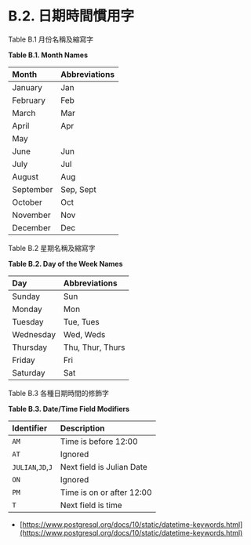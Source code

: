 # B.2. 日期時間慣用字

Table B.1 月份名稱及縮寫字

**Table B.1. Month Names**

| Month | Abbreviations |
| :--- | :--- |
| January | Jan |
| February | Feb |
| March | Mar |
| April | Apr |
| May |  |
| June | Jun |
| July | Jul |
| August | Aug |
| September | Sep, Sept |
| October | Oct |
| November | Nov |
| December | Dec |

Table B.2 星期名稱及縮寫字

**Table B.2. Day of the Week Names**

| Day | Abbreviations |
| :--- | :--- |
| Sunday | Sun |
| Monday | Mon |
| Tuesday | Tue, Tues |
| Wednesday | Wed, Weds |
| Thursday | Thu, Thur, Thurs |
| Friday | Fri |
| Saturday | Sat |

Table B.3 各種日期時間的修飾字

**Table B.3. Date/Time Field Modifiers**

| Identifier | Description |
| :--- | :--- |
| `AM` | Time is before 12:00 |
| `AT` | Ignored |
| `JULIAN`,`JD`,`J` | Next field is Julian Date |
| `ON` | Ignored |
| `PM` | Time is on or after 12:00 |
| `T` | Next field is time |

* [https://www.postgresql.org/docs/10/static/datetime-keywords.html](https://www.postgresql.org/docs/10/static/datetime-keywords.html)

